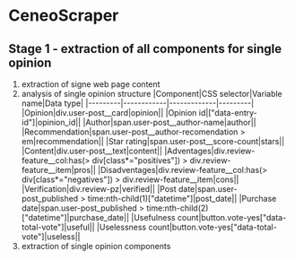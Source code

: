 # CeneoScraper
## Stage 1 - extraction of all components for single opinion
1. extraction of signe web page content
2. analysis of single opinion structure
|Component|CSS selector|Variable name|Data type|
|---------|------------|-------------|---------|
|Opinion|div.user-post__card|opinion||
|Opinion id|["data-entry-id"]|opinion_id||
|Author|span.user-post__author-name|author||
|Recommendation|span.user-post__author-recomendation > em|recommendation||
|Star rating|span.user-post__score-count|stars||
|Content|div.user-post__text|content||
|Adventages|div.review-feature__col:has(> div[class*="positives"]) > div.review-feature__item|pros||
|Disadventages|div.review-feature__col:has(> div[class*="negatives"]) > div.review-feature__item|cons||
|Verification|div.review-pz|verified||
|Post date|span.user-post_published > time:nth-child(1)["datetime"]|post_date||
|Purchase date|span.user-post_published > time:nth-child(2)["datetime"]|purchase_date||
|Usefulness count|button.vote-yes["data-total-vote"]|useful||
|Uselessness count|button.vote-yes["data-total-vote"]|useless||
3. extraction of single opinion components
